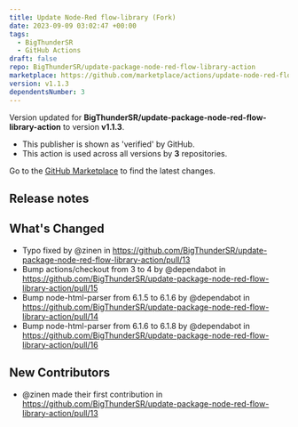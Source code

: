 ```yaml
---
title: Update Node-Red flow-library (Fork)
date: 2023-09-09 03:02:47 +00:00
tags:
  - BigThunderSR
  - GitHub Actions
draft: false
repo: BigThunderSR/update-package-node-red-flow-library-action
marketplace: https://github.com/marketplace/actions/update-node-red-flow-library-fork
version: v1.1.3
dependentsNumber: 3
---
```



Version updated for **BigThunderSR/update-package-node-red-flow-library-action** to version **v1.1.3**.
- This publisher is shown as 'verified' by GitHub.
- This action is used across all versions by **3** repositories.

Go to the [GitHub Marketplace](https://github.com/marketplace/actions/update-node-red-flow-library-fork) to find the latest changes.

## Release notes

## What's Changed
* Typo fixed by @zinen in https://github.com/BigThunderSR/update-package-node-red-flow-library-action/pull/13
* Bump actions/checkout from 3 to 4 by @dependabot in https://github.com/BigThunderSR/update-package-node-red-flow-library-action/pull/15
* Bump node-html-parser from 6.1.5 to 6.1.6 by @dependabot in https://github.com/BigThunderSR/update-package-node-red-flow-library-action/pull/14
* Bump node-html-parser from 6.1.6 to 6.1.8 by @dependabot in https://github.com/BigThunderSR/update-package-node-red-flow-library-action/pull/16

## New Contributors
* @zinen made their first contribution in https://github.com/BigThunderSR/update-package-node-red-flow-library-action/pull/13

